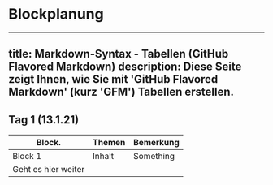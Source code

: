 # Blockplanung 

---
title: Markdown-Syntax - Tabellen (GitHub Flavored Markdown)
description: Diese Seite zeigt Ihnen, wie Sie mit 'GitHub Flavored Markdown' (kurz 'GFM') Tabellen erstellen.
---

## Tag 1 (13.1.21) 

| Block.   | Themen   | Bemerkung |
| -------- | -------- | -------- |
| Block 1  | Inhalt   | Something
Geht es hier weiter |
